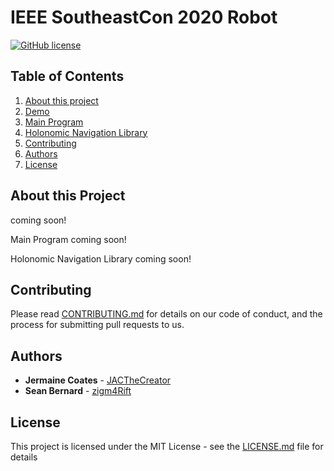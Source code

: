 # IEEE SoutheastCon 2020 Robot

[![GitHub license](https://img.shields.io/github/license/utech-ieee/Secon2020.svg)](https://github.com/utech-ieee/Secon2020/blob/master/LICENSE)

## Table of Contents
1. [About this project](#about-this-project)
1. [Demo](#demo)
1. [Main Program](#main-program)
1. [Holonomic Navigation Library](#holonomic-navigation-library)
1. [Contributing](#contributing)
1. [Authors](#authors)
1. [License](#license)


## About this Project
coming soon!

Main Program
coming soon!

Holonomic Navigation Library
coming soon!

## Contributing

Please read [CONTRIBUTING.md](https://github.com/JACTheCreator/ask-sdk-starter-custom-skill-template-python/blob/master/CONTRIBUTING.md) for details on our code of conduct, and the process for submitting pull requests to us.

## Authors

- **Jermaine Coates** - [JACTheCreator](https://github.com/JACTheCreator)
- **Sean Bernard** - [zigm4Rift](https://github.com/zigm4Rift/)

## License

This project is licensed under the MIT License - see the [LICENSE.md](https://github.com/utech-ieee/Secon2020/blob/master/LICENSE) file for details
